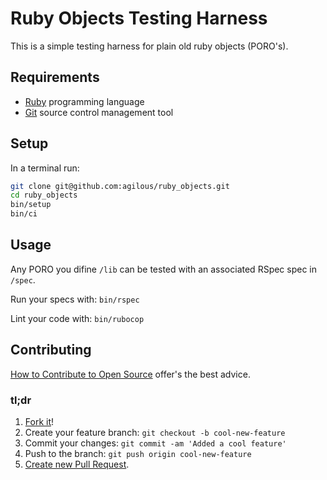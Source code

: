 # Ruby Objects Testing Harness
This is a simple testing harness for plain old ruby objects (PORO's).

## Requirements
* [Ruby](https://www.ruby-lang.org/) programming language
* [Git](https://git-scm.com/) source control management tool

## Setup
In a terminal run:
```sh
git clone git@github.com:agilous/ruby_objects.git
cd ruby_objects
bin/setup
bin/ci
```

## Usage
Any PORO you difine `/lib` can be tested with an associated RSpec spec in `/spec`.

Run your specs with: `bin/rspec`

Lint your code with: `bin/rubocop`

## Contributing
[How to Contribute to Open Source](https://opensource.guide/how-to-contribute/)
offer's the best advice.

### tl;dr
1. [Fork it](https://docs.github.com/en/github/getting-started-with-github/fork-a-repo)!
1. Create your feature branch: `git checkout -b cool-new-feature`
1. Commit your changes: `git commit -am 'Added a cool feature'`
1. Push to the branch: `git push origin cool-new-feature`
1. [Create new Pull Request](https://docs.github.com/en/github/collaborating-with-issues-and-pull-requests/creating-a-pull-request).